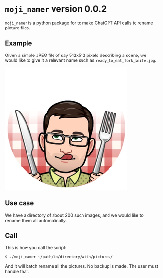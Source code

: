 # `moji_namer` version 0.0.2

`moji_namer` is a python package for to make ChatGPT API calls to rename picture files.

## Example

Given a simple JPEG file of say 512x512 pixels describing a scene, we would like to give it a relevant name such as `ready_to_eat_fork_knife.jpg`.

![example.jpg](example.jpg)

## Use case

We have a directory of about 200 such images, and we would like to rename them all automatically.

## Call

This is how you call the script:

    $ ./moji_namer ~/path/to/directory/with/pictures/

And it will batch rename all the pictures. No backup is made. The user must handle that.